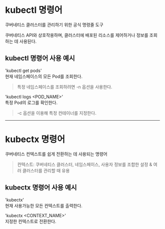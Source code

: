 # kubectl 명령어

쿠버네티스 클러스터를 관리하기 위한 공식 명령줄 도구

쿠버네티스 API와 상호작용하며, 클러스터에 배포된 리소스를 제어하거나 정보를 조회하는 데 사용된다.


## kubectl 명령어 사용 예시

'kubectl get pods'  
현재 네임스페이스의 모든 Pod를 조회한다.

> 특정 네임스페이스를 조회하려면 -n 옵션을 사용한다.

'kubectl logs <POD_NAME>'  
특정 Pod의 로그를 확인한다.

> -c 옵션을 이용해 특정 컨테이너를 지정한다.

---

# kubectx 명령어

쿠버네티스 컨텍스트를 쉽게 전환하는 데 사용되는 명령어  

> 컨텍스트: 쿠버네티스 클러스터, 네임스페이스, 사용자 정보를 조합한 설정 & 여러 클러스터를 관리할 때 유용

## kubectx 명령어 사용 예시

'kubectx'  
현재 사용가능한 모든 컨텍스트를 출력한다.

'kubectx <CONTEXT_NAME>'  
지정한 컨텍스트로 전환한다.